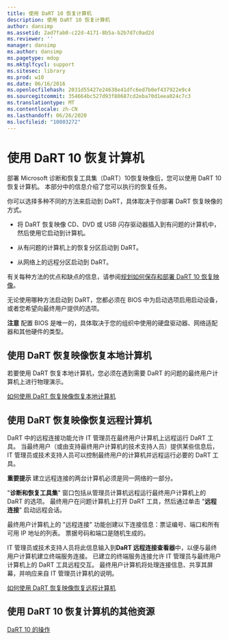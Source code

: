 ```yaml
---
title: 使用 DaRT 10 恢复计算机
description: 使用 DaRT 10 恢复计算机
author: dansimp
ms.assetid: 2ad7fab0-c22d-4171-8b5a-b2b7d7c0ad2d
ms.reviewer: ''
manager: dansimp
ms.author: dansimp
ms.pagetype: mdop
ms.mktglfcycl: support
ms.sitesec: library
ms.prod: w10
ms.date: 06/16/2016
ms.openlocfilehash: 2031d55427e24638e41dfc6ed7b0ef437922e9c4
ms.sourcegitcommit: 354664bc527d93f80687cd2eba70d1eea024c7c3
ms.translationtype: MT
ms.contentlocale: zh-CN
ms.lasthandoff: 06/26/2020
ms.locfileid: "10803272"
---
```

# 使用 DaRT 10 恢复计算机


部署 Microsoft 诊断和恢复工具集（DaRT）10恢复映像后，您可以使用 DaRT 10 恢复计算机。 本部分中的信息介绍了您可以执行的恢复任务。

你可以选择多种不同的方法来启动到 DaRT，具体取决于你部署 DaRT 恢复映像的方式。

-   将 DaRT 恢复映像 CD、DVD 或 USB 闪存驱动器插入到有问题的计算机中，然后使用它启动到计算机。

-   从有问题的计算机上的恢复分区启动到 DaRT。

-   从网络上的远程分区启动到 DaRT。

有关每种方法的优点和缺点的信息，请参阅[规划如何保存和部署 DaRT 10 恢复映像](planning-how-to-save-and-deploy-the-dart-10-recovery-image.md)。

无论使用哪种方法启动到 DaRT，您都必须在 BIOS 中为启动选项启用启动设备，或者您希望向最终用户提供的选项。

**注意** 配置 BIOS 是唯一的，具体取决于您的组织中使用的硬盘驱动器、网络适配器和其他硬件的类型。

 

## 使用 DaRT 恢复映像恢复本地计算机


若要使用 DaRT 恢复本地计算机，您必须在遇到需要 DaRT 的问题的最终用户计算机上进行物理演示。

[如何使用 DaRT 恢复映像恢复本地计算机](how-to-recover-local-computers-by-using-the-dart-recovery-image-dart-10.md)

## 使用 DaRT 恢复映像恢复远程计算机


DaRT 中的远程连接功能允许 IT 管理员在最终用户计算机上远程运行 DaRT 工具。 当最终用户（或由支持最终用户计算机的技术支持人员）提供某些信息后，IT 管理员或技术支持人员可以控制最终用户的计算机并远程运行必要的 DaRT 工具。

**重要提示** 建立远程连接的两台计算机必须是同一网络的一部分。

 

"**诊断和恢复工具集**" 窗口包括从管理员计算机远程运行最终用户计算机上的 DaRT 的选项。 最终用户在问题计算机上打开 DaRT 工具，然后通过单击 "**远程连接**" 启动远程会话。

最终用户计算机上的 "远程连接" 功能创建以下连接信息：票证编号、端口和所有可用 IP 地址的列表。 票据号码和端口是随机生成的。

IT 管理员或技术支持人员将此信息输入到**DaRT 远程连接查看器**中，以便与最终用户计算机建立终端服务连接。 已建立的终端服务连接允许 IT 管理员与最终用户计算机上的 DaRT 工具远程交互。 最终用户计算机将处理连接信息、共享其屏幕，并响应来自 IT 管理员计算机的说明。

[如何使用 DaRT 恢复映像恢复远程计算机](how-to-recover-remote-computers-by-using-the-dart-recovery-image-dart-10.md)

## 使用 DaRT 10 恢复计算机的其他资源


[DaRT 10 的操作](operations-for-dart-10.md)

 

 






